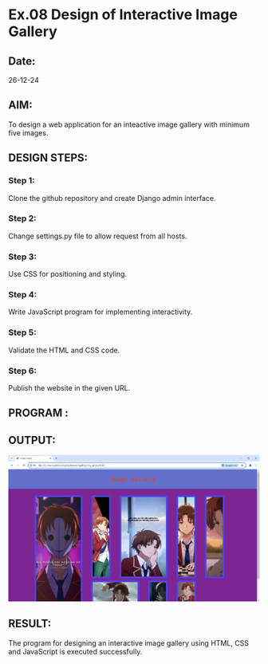 # Ex.08 Design of Interactive Image Gallery
## Date:
26-12-24
## AIM:
To design a web application for an inteactive image gallery with minimum five images.

## DESIGN STEPS:

### Step 1:
Clone the github repository and create Django admin interface.

### Step 2:
Change settings.py file to allow request from all hosts.

### Step 3:
Use CSS for positioning and styling.

### Step 4:
Write JavaScript program for implementing interactivity.

### Step 5:
Validate the HTML and CSS code.

### Step 6:
Publish the website in the given URL.

## PROGRAM :

## OUTPUT:
![alt text](<Screenshot 2024-12-26 094344.png>)
## RESULT:
The program for designing an interactive image gallery using HTML, CSS and JavaScript is executed successfully.
